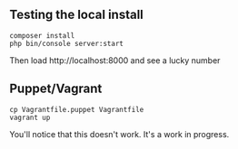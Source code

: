 ## Testing the local install

```
composer install
php bin/console server:start
```

Then load http://localhost:8000 and see a lucky number

## Puppet/Vagrant

```
cp Vagrantfile.puppet Vagrantfile
vagrant up
```

You'll notice that this doesn't work. It's a work in progress.


